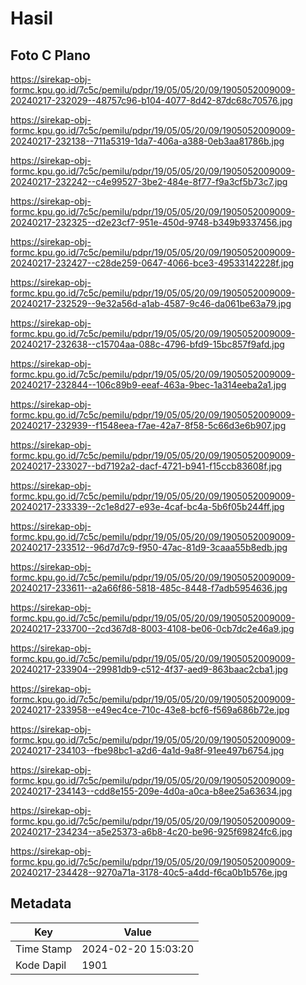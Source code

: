 # Hasil

## Foto C Plano

https://sirekap-obj-formc.kpu.go.id/7c5c/pemilu/pdpr/19/05/05/20/09/1905052009009-20240217-232029--48757c96-b104-4077-8d42-87dc68c70576.jpg

https://sirekap-obj-formc.kpu.go.id/7c5c/pemilu/pdpr/19/05/05/20/09/1905052009009-20240217-232138--711a5319-1da7-406a-a388-0eb3aa81786b.jpg

https://sirekap-obj-formc.kpu.go.id/7c5c/pemilu/pdpr/19/05/05/20/09/1905052009009-20240217-232242--c4e99527-3be2-484e-8f77-f9a3cf5b73c7.jpg

https://sirekap-obj-formc.kpu.go.id/7c5c/pemilu/pdpr/19/05/05/20/09/1905052009009-20240217-232325--d2e23cf7-951e-450d-9748-b349b9337456.jpg

https://sirekap-obj-formc.kpu.go.id/7c5c/pemilu/pdpr/19/05/05/20/09/1905052009009-20240217-232427--c28de259-0647-4066-bce3-49533142228f.jpg

https://sirekap-obj-formc.kpu.go.id/7c5c/pemilu/pdpr/19/05/05/20/09/1905052009009-20240217-232529--9e32a56d-a1ab-4587-9c46-da061be63a79.jpg

https://sirekap-obj-formc.kpu.go.id/7c5c/pemilu/pdpr/19/05/05/20/09/1905052009009-20240217-232638--c15704aa-088c-4796-bfd9-15bc857f9afd.jpg

https://sirekap-obj-formc.kpu.go.id/7c5c/pemilu/pdpr/19/05/05/20/09/1905052009009-20240217-232844--106c89b9-eeaf-463a-9bec-1a314eeba2a1.jpg

https://sirekap-obj-formc.kpu.go.id/7c5c/pemilu/pdpr/19/05/05/20/09/1905052009009-20240217-232939--f1548eea-f7ae-42a7-8f58-5c66d3e6b907.jpg

https://sirekap-obj-formc.kpu.go.id/7c5c/pemilu/pdpr/19/05/05/20/09/1905052009009-20240217-233027--bd7192a2-dacf-4721-b941-f15ccb83608f.jpg

https://sirekap-obj-formc.kpu.go.id/7c5c/pemilu/pdpr/19/05/05/20/09/1905052009009-20240217-233339--2c1e8d27-e93e-4caf-bc4a-5b6f05b244ff.jpg

https://sirekap-obj-formc.kpu.go.id/7c5c/pemilu/pdpr/19/05/05/20/09/1905052009009-20240217-233512--96d7d7c9-f950-47ac-81d9-3caaa55b8edb.jpg

https://sirekap-obj-formc.kpu.go.id/7c5c/pemilu/pdpr/19/05/05/20/09/1905052009009-20240217-233611--a2a66f86-5818-485c-8448-f7adb5954636.jpg

https://sirekap-obj-formc.kpu.go.id/7c5c/pemilu/pdpr/19/05/05/20/09/1905052009009-20240217-233700--2cd367d8-8003-4108-be06-0cb7dc2e46a9.jpg

https://sirekap-obj-formc.kpu.go.id/7c5c/pemilu/pdpr/19/05/05/20/09/1905052009009-20240217-233904--29981db9-c512-4f37-aed9-863baac2cba1.jpg

https://sirekap-obj-formc.kpu.go.id/7c5c/pemilu/pdpr/19/05/05/20/09/1905052009009-20240217-233958--e49ec4ce-710c-43e8-bcf6-f569a686b72e.jpg

https://sirekap-obj-formc.kpu.go.id/7c5c/pemilu/pdpr/19/05/05/20/09/1905052009009-20240217-234103--fbe98bc1-a2d6-4a1d-9a8f-91ee497b6754.jpg

https://sirekap-obj-formc.kpu.go.id/7c5c/pemilu/pdpr/19/05/05/20/09/1905052009009-20240217-234143--cdd8e155-209e-4d0a-a0ca-b8ee25a63634.jpg

https://sirekap-obj-formc.kpu.go.id/7c5c/pemilu/pdpr/19/05/05/20/09/1905052009009-20240217-234234--a5e25373-a6b8-4c20-be96-925f69824fc6.jpg

https://sirekap-obj-formc.kpu.go.id/7c5c/pemilu/pdpr/19/05/05/20/09/1905052009009-20240217-234428--9270a71a-3178-40c5-a4dd-f6ca0b1b576e.jpg


## Metadata

| Key        | Value               |
| ---------- | ------------------- |
| Time Stamp | 2024-02-20 15:03:20 |
| Kode Dapil | 1901                |




